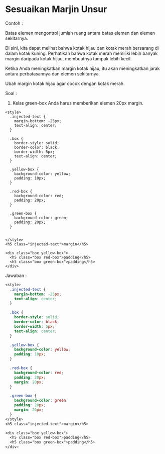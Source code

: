 # Sesuaikan Marjin Unsur

Contoh :

Batas elemen mengontrol jumlah ruang antara batas elemen dan elemen sekitarnya.

Di sini, kita dapat melihat bahwa kotak hijau dan kotak merah bersarang di dalam kotak kuning. Perhatikan bahwa kotak merah memiliki lebih banyak margin daripada kotak hijau, membuatnya tampak lebih kecil.

Ketika Anda meningkatkan margin kotak hijau, itu akan meningkatkan jarak antara perbatasannya dan elemen sekitarnya.

Ubah margin kotak hijau agar cocok dengan kotak merah.

Soal :

1. Kelas green-box Anda harus memberikan elemen 20px margin.

```
<style>
  .injected-text {
    margin-bottom: -25px;
    text-align: center;
  }

  .box {
    border-style: solid;
    border-color: black;
    border-width: 5px;
    text-align: center;
  }

  .yellow-box {
    background-color: yellow;
    padding: 10px;
  }

  .red-box {
    background-color: red;
    padding: 20px;
  }

  .green-box {
    background-color: green;
    padding: 20px;
  }


</style>
<h5 class="injected-text">margin</h5>

<div class="box yellow-box">
  <h5 class="box red-box">padding</h5>
  <h5 class="box green-box">padding</h5>
</div>
```

Jawaban :

```css
<style>
  .injected-text {
    margin-bottom: -25px;
    text-align: center;
  }

  .box {
    border-style: solid;
    border-color: black;
    border-width: 5px;
    text-align: center;
  }

  .yellow-box {
    background-color: yellow;
    padding: 10px;
  }

  .red-box {
    background-color: red;
    padding: 20px;
    margin: 20px;
  }

  .green-box {
    background-color: green;
    padding: 20px;
    margin: 20px;
  }
</style>
<h5 class="injected-text">margin</h5>

<div class="box yellow-box">
  <h5 class="box red-box">padding</h5>
  <h5 class="box green-box">padding</h5>
</div>
```



